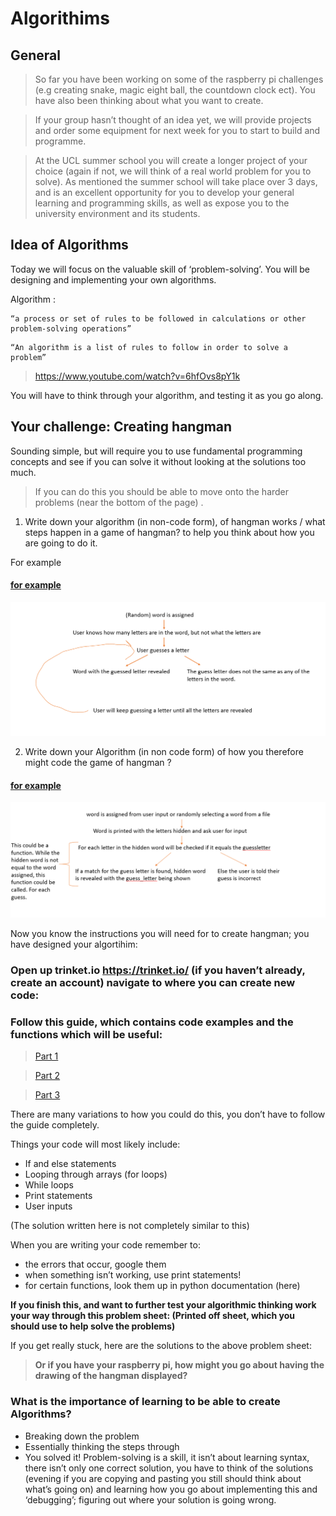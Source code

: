 # Algorithims

## General

> So far you have been working on some of the raspberry pi challenges (e.g creating snake, magic eight ball, the countdown clock ect). 
You have also been thinking about what you want to create.

> If your group hasn’t thought of an idea yet, we will provide projects and order some equipment for next week for you to start to build and programme.

> At the UCL summer school you will create a longer project of your choice (again if not, we will think of a real world problem for you to solve). As mentioned the summer school will take place over 3 days, and is an excellent opportunity for you to develop your general learning and programming skills, as well as expose you to the university environment and its students. 

## Idea of Algorithms

Today we will focus on the valuable skill of ‘problem-solving’. You will be designing and implementing your own algorithms.  

Algorithm : 
```
“a process or set of rules to be followed in calculations or other problem-solving operations”
```
```
“An algorithm is a list of rules to follow in order to solve a problem”
```

> https://www.youtube.com/watch?v=6hfOvs8pY1k

You will have to think through your algorithm, and testing it as you go along. 

## Your challenge: Creating hangman
Sounding simple, but will require you to use fundamental programming concepts and see if you can solve it without looking at the solutions too much.  

> If you can do this you should be able to move onto the harder problems (near the bottom of the page) . 

1.	Write down your algorithm (in non-code form), of hangman works / what steps happen in a game of hangman? to help you think about how you are going to do it.

For example 

#### [for example](./docs/hangman_image.md) 

<img src = "./media/hangman_al.PNG"></img>

2.	Write down your Algorithm (in non code form) of how you therefore might code the game of hangman ? 

#### [for example](./docs/hangman_image2.md) 

<img src = "./media/hang-man_al_pesu.PNG"></img>

Now you know the instructions you will need for to create hangman; you have designed your algortihim: 

### Open up trinket.io  <a href=https://trinket.io/ target="_blank">https://trinket.io/</a>  (if you haven’t already, create an account) navigate to where you can create new code: 

### Follow this guide, which contains code examples and the functions which will be useful: 

> <a href="https://www.practicepython.org/exercise/2016/09/24/30-pick-word.html" target="_blank">Part 1</a>


> <a href="https://www.practicepython.org/exercise/2017/01/02/31-guess-letters.html" target="_blank">Part 2</a>


> <a href="https://www.practicepython.org/exercise/2017/01/10/32-hangman.html" target="_blank">Part 3</a>


There are many variations to how you could do this, you don’t have to follow the guide completely. 

Things your code will most likely include: 

-	If and else statements 
-	Looping through arrays (for loops)
-	While loops 
-	Print statements 
-	User inputs 

(The solution written here is not completely similar to this) 

When you are writing your code remember to:
- the errors that occur, google them
- when something isn’t working, use print statements! 
- for certain functions, look them up in python documentation (here) 

**If you finish this, and want to further test your algorithmic thinking work your way through this problem sheet: 
(Printed off sheet, which you should use to help solve the problems)**

If you get really stuck, here are the solutions to the above problem sheet: 

> **Or if you have your raspberry pi, how might you go about having the drawing of the hangman displayed?** 

### What is the importance of learning to be able to create Algorithms?
-	Breaking down the problem 
-	Essentially thinking the steps through
-	You solved it! Problem-solving is a skill, it isn’t about learning syntax, there isn’t only one correct solution, you have to think of the solutions (evening if you are copying and pasting you still should think about what’s going on) and learning how you go about implementing this and ‘debugging’; figuring out where your solution is going wrong. 
